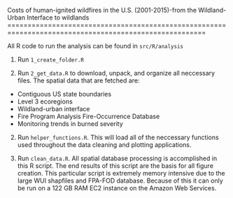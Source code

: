 Costs of human-ignited wildfires in the U.S. (2001-2015)-from the Wildland-Urban Interface to wildlands  =======================================================================================================

All R code to run the analysis can be found in `src/R/analysis`

1. Run `1_create_folder.R` 

2.  Run `2_get_data.R` to download, unpack, and organize all neccessary files.  The spatial data that are fetched are:
-   Contiguous US state boundaries
-   Level 3 ecoregions
-   Wildland-urban interface
-   Fire Program Analysis Fire-Occurrence Database
-   Monitoring trends in burned severity

2. Run `helper_functions.R`.  This will load all of the neccessary functions used throughout the data cleaning and plotting applications.

3. Run `clean_data.R`.  All spatial database processing is accomplished in this R script.  The end results of this script are the basis for all figure creation.  This particular script is extremely memory intensive due to the large WUI shapfiles and FPA-FOD database.  Because of this it can only be run on a 122 GB RAM EC2 instance on the Amazon Web Services. 

